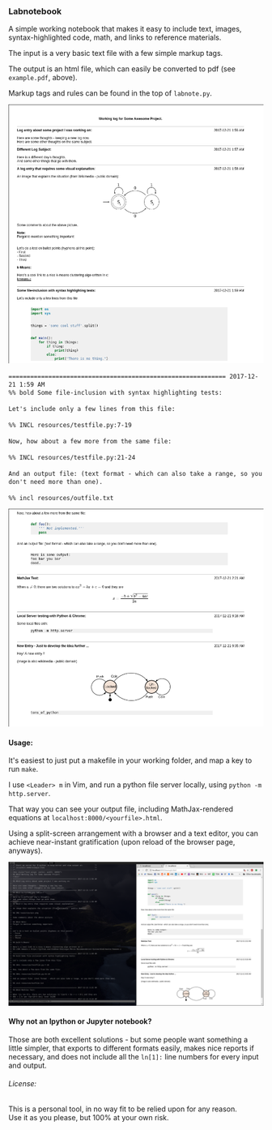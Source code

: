 ### Labnotebook

A simple working notebook that makes it easy to include text, images,
syntax-highlighted code, math, and links to reference materials.

The input is a very basic text file with a few simple markup tags.

The output is an html file, which can easily be converted to pdf (see
`example.pdf`, above).

Markup tags and rules can be found in the top of `labnote.py`.

![alt text](resources/ex1.png "Example 1, Part 1.")


```
============================================================ 2017-12-21 1:59 AM
%% bold Some file-inclusion with syntax highlighting tests:

Let's include only a few lines from this file:

%% INCL resources/testfile.py:7-19

Now, how about a few more from the same file:

%% INCL resources/testfile.py:21-24

And an output file: (text format - which can also take a range, so you don't need more than one).

%% incl resources/outfile.txt
```


![alt text](resources/ex2.png "Example 1, Part 2.")

#### Usage:

It's easiest to just put a makefile in your working folder, and map a key to run
`make`.

I use `<Leader> m` in Vim, and run a python file server locally, using `python
-m http.server`.

That way you can see your output file, including MathJax-rendered equations at `localhost:8000/<yourfile>.html`.

Using a split-screen arrangement with a browser and a text editor, you can achieve
near-instant gratification (upon reload of the browser page, anyways).

![alt text](resources/split.png "Split-screen working view.")

#### Why not an Ipython or Jupyter notebook?

Those are both excellent solutions - but some people want something a little
simpler, that exports to different formats easily, makes nice reports if necessary, and does not
include all the `ln[1]:` line numbers for every input and output.

###### License:

This is a personal tool, in no way fit to be relied upon for any reason.  
Use it as you please, but 100% at your own risk.
